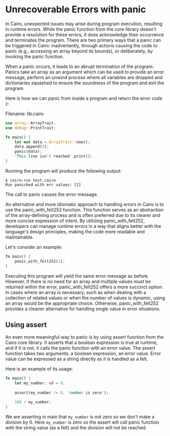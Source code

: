 # Unrecoverable Errors with panic

In Cairo, unexpected issues may arise during program execution, resulting in runtime errors. While the panic function from the core library doesn't provide a resolution for these errors, it does acknowledge their occurrence and terminates the program. There are two primary ways that a panic can be triggered in Cairo: inadvertently, through actions causing the code to panic (e.g., accessing an array beyond its bounds), or deliberately, by invoking the panic function.

When a panic occurs, it leads to an abrupt termination of the program. Panics take an array as an argument which can be used to provide an error message, perform an unwind process where all variables are dropped and dictionaries squashed to ensure the soundness of the program and exit the program.

Here is how we can panic from inside a program and return the error code `2`:

<span class="filename">Filename: lib.cairo</span>

```rust
use array::ArrayTrait;
use debug::PrintTrait;

fn main() {
    let mut data = ArrayTrait::new();
    data.append(2);
    panic(data);
    'This line isn't reached'.print();
}
```

Running the program will produce the following output:

```console
$ cairo-run test.cairo 
Run panicked with err values: [2]
```

The call to panic causes the error message.

An alternative and more idiomatic approach to handling errors in Cairo is to use the panic_with_felt252 function. This function serves as an abstraction of the array-defining process and is often preferred due to its clearer and more concise expression of intent. By utilizing panic_with_felt252, developers can manage runtime errors in a way that aligns better with the language's design principles, making the code more readable and maintainable.

Let's consider an example:

```rust
fn main() {
    panic_with_felt252(2);
}
```
Executing this program will yield the same error message as before. However, if there is no need for an array and multiple values must be returned within the error, panic_with_felt252 offers a more succinct option. In cases where an array is necessary, such as when dealing with a collection of related values or when the number of values is dynamic, using an array would be the appropriate choice. Otherwise, panic_with_felt252 provides a cleaner alternative for handling single value in error situations.

## Using assert

An even more meaningful way to panic is by using assert function from the Cairo core library. It asserts that a boolean expression is true at runtime, and if it is not, it calls the panic function with an error value. The assert function takes two arguments: a boolean expression, an error value. Error value can be expressed as a string directly as it is handled as a felt.

Here is an example of its usage:

```rust
fn main() {
    let my_number: u8 = 0;
    
    assert(my_number != 0, 'number is zero');

    100 / my_number;
}
```

We are asserting in main that `my_number` is not zero so we don't make a division by 0. Here `my_number` is zero so the assert will call panic function with the string value (as a felt) and the division will not be reached.